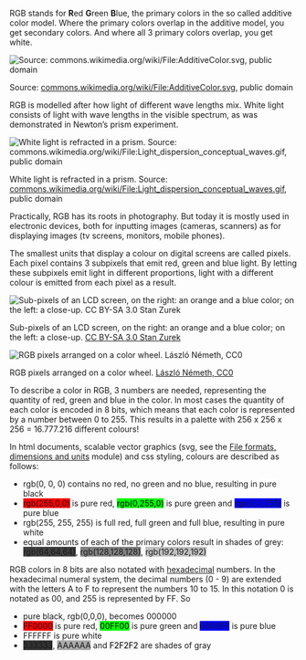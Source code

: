 RGB stands for **R**ed **G**reen **B**lue, the primary colors in the so called additive color model. Where the primary colors overlap in the additive model, you get secondary colors. And where all 3 primary colors overlap, you get white.

![Source: [commons.wikimedia.org/wiki/File:AdditiveColor.svg](https://commons.wikimedia.org/wiki/File:AdditiveColor.svg), public domain](Colour%20the%20basics%20a90e331756d2497aa8b2b3ce26b9e3de/AdditiveColor.svg.png)

Source: [commons.wikimedia.org/wiki/File:AdditiveColor.svg](https://commons.wikimedia.org/wiki/File:AdditiveColor.svg), public domain

RGB is modelled after how light of different wave lengths mix. White light consists of light with wave lengths in the visible spectrum, as was demonstrated in Newton’s prism experiment.

![White light is refracted in a prism. Source: [commons.wikimedia.org/wiki/File:Light_dispersion_conceptual_waves.gif](https://commons.wikimedia.org/wiki/File:Light_dispersion_conceptual_waves.gif), public domain](Colour%20the%20basics%20a90e331756d2497aa8b2b3ce26b9e3de/Light_dispersion_conceptual_waves.gif)

White light is refracted in a prism. Source: [commons.wikimedia.org/wiki/File:Light_dispersion_conceptual_waves.gif](https://commons.wikimedia.org/wiki/File:Light_dispersion_conceptual_waves.gif), public domain

Practically, RGB has its roots in photography. But today it is mostly used in electronic devices, both for inputting images (cameras, scanners) as for displaying images (tv screens, monitors, mobile phones).

The smallest units that display a colour on digital screens are called pixels. Each pixel contains 3 subpixels that emit red, green and blue light. By letting these subpixels emit light in different proportions, light with a different colour is emitted from each pixel as a result.

![Sub-pixels of an LCD screen, on the right: an orange and a blue color; on the left: a close-up. [CC BY-SA 3.0 Stan Zurek](https://en.wikipedia.org/wiki/RGB_color_model#/media/File:RGB_pixels.jpg)](Colour%20the%20basics%20a90e331756d2497aa8b2b3ce26b9e3de/RGB_pixels.jpg)

Sub-pixels of an LCD screen, on the right: an orange and a blue color; on the left: a close-up. [CC BY-SA 3.0 Stan Zurek](https://en.wikipedia.org/wiki/RGB_color_model#/media/File:RGB_pixels.jpg)

![RGB pixels arranged on a color wheel. [László Németh, CC0](https://commons.wikimedia.org/wiki/File:RGB_color_wheel_10.svg)](Colour%20the%20basics%20a90e331756d2497aa8b2b3ce26b9e3de/1024px-RGB_color_wheel_10.svg.png)

RGB pixels arranged on a color wheel. [László Németh, CC0](https://commons.wikimedia.org/wiki/File:RGB_color_wheel_10.svg)

To describe a color in RGB, 3 numbers are needed, representing the quantity of red, green and blue in the color. In most cases the quantity of each color is encoded in 8 bits, which means that each color is represented by a number between 0 to 255. This results in a palette with 256 x 256 x 256 = 16.777.216 different colours!

In html documents, scalable vector graphics (svg, see the [File formats, dimensions and units](File%20formats,%20dimensions%20and%20units%20d1757276a4214716bd793dd0f19ac95c.md) module) and css styling, colours are described as follows:

- rgb(0, 0, 0) contains no red, no green and no blue, resulting in <span class='coloured-span' style='background-color: #ffffff'>pure black</span>
- <span class='coloured-span' style='background-color: #ff0000'>rgb(255,0,0)</span> is pure red, <span class='coloured-span' style='background-color: #00ff00; color: black'>rgb(0,255,0)</span> is pure green and <span class='coloured-span' style='background-color: #0000ff'>rgb(0,0,255)</span> is pure blue
- rgb(255, 255, 255) is full red, full green and full blue, resulting in pure white
- equal amounts of each of the primary colors result in shades of grey: <span class='coloured-span' style='background-color: #404040'>
rgb(64,64,64)</span>, <span class='coloured-span' style='background-color: #808080'>rgb(128,128,128)</span>, <span class='coloured-span' style='background-color: #C0C0C0'>rgb(192,192,192)

RGB colors in 8 bits are also notated with [hexadecimal](https://en.wikipedia.org/wiki/Hexadecimal) numbers. In the hexadecimal numeral system, the decimal numbers (0 - 9) are extended with the letters A to F to represent the numbers 10 to 15. In this notation 0 is notated as 00, and 255 is represented by FF. So

- pure black, rgb(0,0,0), becomes <span class='coloured-span' style='background-color: #ffffff'>000000</span>
- <span class='coloured-span' style='background-color: #ff0000'>FF0000</span> is pure red, <span class='coloured-span' style='background-color: #00ff00; color: black'>00FF00</span> is pure green and <span class='coloured-span' style='background-color: #0000ff'>0000FF</span> is pure blue
- FFFFFF is pure white
- <span class='coloured-span' style='background-color: #333333'>333333</span>, <span class='coloured-span' style='background-color: #aaaaaa'>AAAAAA</span> and <span class='coloured-span' style='background-color: #f2f2f2; color: black'>F2F2F2</span> are shades of gray